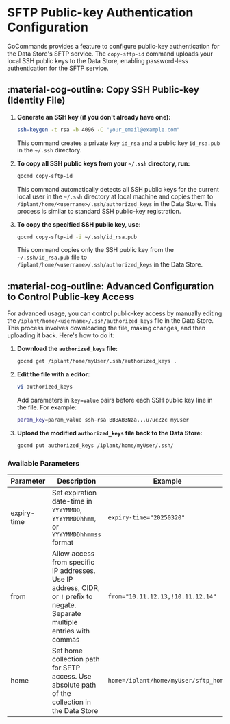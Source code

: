 # SFTP Public-key Authentication Configuration

GoCommands provides a feature to configure public-key authentication for the Data Store's SFTP service. The `copy-sftp-id` command uploads your local SSH public keys to the Data Store, enabling password-less authentication for the SFTP service.

## :material-cog-outline: Copy SSH Public-key (Identity File)

1. **Generate an SSH key (if you don't already have one):**
    ```sh
    ssh-keygen -t rsa -b 4096 -C "your_email@example.com"
    ```

    This command creates a private key `id_rsa` and a public key `id_rsa.pub` in the `~/.ssh` directory.

2. **To copy all SSH public keys from your `~/.ssh` directory, run:**
    ```sh
    gocmd copy-sftp-id
    ```

    This command automatically detects all SSH public keys for the current local user in the `~/.ssh` directory at local machine and copies them to `/iplant/home/<username>/.ssh/authorized_keys` in the Data Store. This process is similar to standard SSH public-key registration.

3. **To copy the specified SSH public key, use:**
    ```sh
    gocmd copy-sftp-id -i ~/.ssh/id_rsa.pub
    ```

    This command copies only the SSH public key from the `~/.ssh/id_rsa.pub` file to `/iplant/home/<username>/.ssh/authorized_keys` in the Data Store.

## :material-cog-outline: Advanced Configuration to Control Public-key Access

For advanced usage, you can control public-key access by manually editing the `/iplant/home/<username>/.ssh/authorized_keys` file in the Data Store. This process involves downloading the file, making changes, and then uploading it back. Here's how to do it:

1. **Download the `authorized_keys` file:**
    ```sh
    gocmd get /iplant/home/myUser/.ssh/authorized_keys .
    ```

2. **Edit the file with a editor:**
    ```sh
    vi authorized_keys
    ```

    Add parameters in `key=value` pairs before each SSH public key line in the file. For example:
    ```sh
    param_key=param_value ssh-rsa BBBAB3Nza...u7ucZzc myUser
    ```

3. **Upload the modified `authorized_keys` file back to the Data Store:**
    ```sh
    gocmd put authorized_keys /iplant/home/myUser/.ssh/
    ```

### Available Parameters

| Parameter   | Description | Example |
|-------------|-------------|---------|
| expiry-time | Set expiration date-time in `YYYYMMDD`, `YYYYMMDDhhmm`, or `YYYYMMDDhhmmss` format | `expiry-time="20250320"` |
| from        | Allow access from specific IP addresses. Use IP address, CIDR, or `!` prefix to negate. Separate multiple entries with commas | `from="10.11.12.13,!10.11.12.14"` |
| home        | Set home collection path for SFTP access. Use absolute path of the collection in the Data Store | `home=/iplant/home/myUser/sftp_home` |

